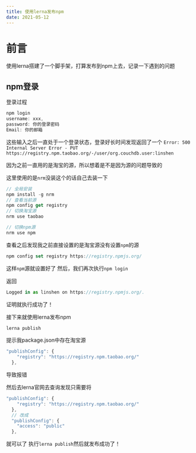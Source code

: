 ```yaml
---
title: 使用lerna发布npm
date: 2021-05-12
---
```


# 前言

使用lerna搭建了一个脚手架，打算发布到npm上去，记录一下遇到的问题
## npm登录
登录过程
```javascript
npm login
username: xxx,
password: 你的登录密码
Email: 你的邮箱
```
这些输入之后一直处于一个登录状态，登录好长时间发现返回了一个
```Error: 500 Internal Server Error - PUT https://registry.npm.taobao.org/-/user/org.couchdb.user:linshen```

因为之前一直用的是淘宝的源，所以想着是不是因为源的问题导致的

这里使用的是```nrm```没装这个的话自己去装一下

```javascript
// 全局安装
npm install -g nrm
// 查看当前源
npm config get registry
// 切换淘宝源
nrm use taobao

// 切换npm源
nrm use npm
```
查看之后发现我之前直接设置的是淘宝源没有设置```npm```的源

```javascript
npm config set registry https://registry.npmjs.org/
```
这样```npm```源就设置好了
然后，我们再次执行```npm login```

返回
```javascript
Logged in as linshen on https://registry.npmjs.org/.
```
证明就执行成功了！

接下来就使用lerna发布npm

```js
lerna publish
```
提示我package.json中存在淘宝源

```javascript
"publishConfig": {
    "registry": "https://registry.npm.taobao.org/"
  },
```
导致报错

然后去lerna官网去查询发现只需要将
```javascript
"publishConfig": {
    "registry": "https://registry.npm.taobao.org/"
  },
  // 改成
  "publishConfig": {
    "access": "public"
  },
```
就可以了
执行```lerna publish```然后就发布成功了！
